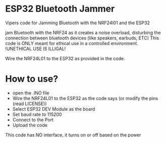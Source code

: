 # ESP32 Bluetooth Jammer
Vipers code for Jamming Bluetooth with the NRF24l01 and the ESP32

jam Bluetooth with the NRF24 as it creates a noise overload, disturbing the connection between bluetooth devices (like speakers, earbuds, ETC)
This code is ONLY meant for ethical use in a controlled environment. !UNETHICAL USE IS ILLIGAL!

Wire the NRF24L01 to the ESP32 as provided in the code.

# How to use?
- open the .INO file
- Wire the NRF24L01 to the ESP32 as the code says (or modify the pins (read LICENSE))
- Select ESP32 DEV Module as the board
- Set baud rate to 115200
- Connect to the Port
- Upload the code

This code has NO interface, it turns on or off based on the power 
